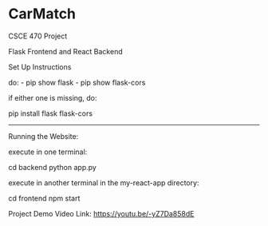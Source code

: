# CarMatch

CSCE 470 Project

Flask Frontend and React Backend

Set Up Instructions

do: - pip show flask - pip show flask-cors

if either one is missing, do:

pip install flask flask-cors

---

Running the Website:

execute in one terminal:

cd backend
python app.py

execute in another terminal in the my-react-app directory:

cd frontend
npm start


Project Demo Video Link:
https://youtu.be/-yZ7Da858dE 
